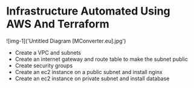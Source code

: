 # Infrastructure Automated Using AWS And Terraform

![img-1]('Untitled Diagram [MConverter.eu].jpg')
- Create a VPC and subnets
- Create an internet gateway and route table to make the subnet public
- Create security groups
- Create an ec2 instance on a public subnet and install nginx
- Create an ec2 instance on private subnet and install database
